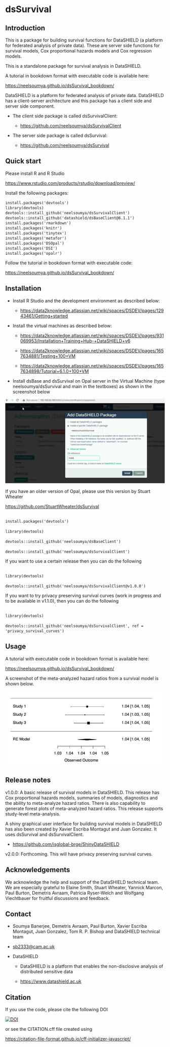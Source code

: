 # dsSurvival

## Introduction

This is a package for building survival functions for DataSHIELD (a platform for federated analysis of private data). These are server side functions for survival models, Cox proportional hazards models and Cox regression models.

This is a standalone package for survival analysis in DataSHIELD.


A tutorial in bookdown format with executable code is available here:

https://neelsoumya.github.io/dsSurvival_bookdown/


DataSHIELD is a platform for federated analysis of private data. DataSHIELD has a client-server architecture and this package has a client side and server side component.

* The client side package is called dsSurvivalClient:

    * https://github.com/neelsoumya/dsSurvivalClient

* The server side package is called dsSurvival:

    * https://github.com/neelsoumya/dsSurvival




## Quick start

Please install R and R Studio 

   https://www.rstudio.com/products/rstudio/download/preview/


Install the following packages:


```{r eval=FALSE}
install.packages('devtools')
library(devtools)
devtools::install_github('neelsoumya/dsSurvivalClient')
devtools::install_github('datashield/dsBaseClient@6.1.1')
install.packages('rmarkdown')
install.packages('knitr')
install.packages('tinytex')
install.packages('metafor')
install.packages('DSOpal')
install.packages('DSI')
install.packages('opalr')
```


Follow the tutorial in bookdown format with executable code:

https://neelsoumya.github.io/dsSurvival_bookdown/



## Installation


* Install R Studio and the development environment as described below:

    * https://data2knowledge.atlassian.net/wiki/spaces/DSDEV/pages/12943461/Getting+started


* Install the virtual machines as described below:

    * https://data2knowledge.atlassian.net/wiki/spaces/DSDEV/pages/931069953/Installation+Training+Hub-+DataSHIELD+v6

    * https://data2knowledge.atlassian.net/wiki/spaces/DSDEV/pages/1657634881/Testing+100+VM

    * https://data2knowledge.atlassian.net/wiki/spaces/DSDEV/pages/1657634898/Tutorial+6.1.0+100+VM

* Install dsBase and dsSurvival on Opal server in the Virtual Machine (type neelsoumya/dsSurvival and main in the textboxes) as shown in the screenshot below

![Screenshot of installation of package in VM](Capture_VM_install_screenshot.PNG)

If you have an older version of Opal, please use this version by Stuart Wheater

https://github.com/StuartWheater/dsSurvival

```

install.packages('devtools')

library(devtools)

devtools::install_github('neelsoumya/dsBaseClient')

devtools::install_github('neelsoumya/dsSurvivalClient')

```

If you want to use a certain release then you can do the following

```

library(devtools)

devtools::install_github('neelsoumya/dsSurvivalClient@v1.0.0')

```

If you want to try privacy preserving survival curves (work in progress and to be available in v1.1.0), then you can do the following

```

library(devtools)

devtools::install_github('neelsoumya/dsSurvivalClient', ref = 'privacy_survival_curves')

```

## Usage


A tutorial with executable code in bookdown format is available here: 

https://neelsoumya.github.io/dsSurvival_bookdown/



A screenshot of the meta-analyzed hazard ratios from a survival model is shown below.

![A screenshot of meta-analyzed hazard ratios from the survival model is shown below](screenshot_survival_models.png)



## Release notes

v1.0.0: A basic release of survival models in DataSHIELD. This release has Cox proportional hazards models, summaries of models, diagnostics and the ability to meta-analyze hazard ratios. There is also capability to generate forest plots of meta-analyzed hazard ratios. This release supports study-level meta-analysis.


A shiny graphical user interface for building survival models in DataSHIELD has also been created by Xavier Escriba Montagut and Juan Gonzalez. It uses dsSurvival and dsSurvivalClient.


* https://github.com/isglobal-brge/ShinyDataSHIELD


v2.0.0: Forthcoming. This will have privacy preserving survival curves.


## Acknowledgements

We acknowledge the help and support of the DataSHIELD technical team.
We are especially grateful to Elaine Smith, Stuart Wheater, Yannick Marcon, Paul Burton, Demetris Avraam, Patricia Ryser-Welch and Wolfgang Viechtbauer for fruitful discussions and feedback.


## Contact

* Soumya Banerjee, Demetris Avraam, Paul Burton, Xavier Escriba Montagut, Juan Gonzalez, Tom R. P. Bishop and DataSHIELD technical team

* sb2333@cam.ac.uk

* DataSHIELD 

    * DataSHIELD is a platform that enables the non-disclosive analysis of distributed sensitive data 

    * https://www.datashield.ac.uk


## Citation

If you use the code, please cite the following DOI

[![DOI](https://zenodo.org/badge/DOI/10.5281/zenodo.4917552.svg)](https://doi.org/10.5281/zenodo.4917552)


or see the CITATION.cff file created using

https://citation-file-format.github.io/cff-initializer-javascript/
